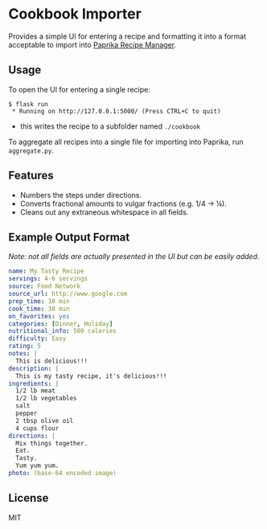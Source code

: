# Cookbook Importer

Provides a simple UI for entering a recipe and formatting it into a format acceptable to import into [Paprika Recipe Manager](https://www.paprikaapp.com).

## Usage

To open the UI for entering a single recipe:

```
$ flask run
 * Running on http://127.0.0.1:5000/ (Press CTRL+C to quit)
```

- this writes the recipe to a subfolder named `./cookbook`

To aggregate all recipes into a single file for importing into Paprika, run `aggregate.py`.

## Features

* Numbers the steps under directions.
* Converts fractional amounts to vulgar fractions (e.g. 1/4 -> ¼).
* Cleans out any extraneous whitespace in all fields.

## Example Output Format

_Note: not all fields are actually presented in the UI but can be easily added._

```yaml
name: My Tasty Recipe
servings: 4-6 servings
source: Food Network
source_url: http://www.google.com
prep_time: 10 min
cook_time: 30 min
on_favorites: yes
categories: [Dinner, Holiday]
nutritional_info: 500 calories
difficulty: Easy
rating: 5
notes: |
  This is delicious!!!
description: |
  This is my tasty recipe, it's delicious!!!
ingredients: |
  1/2 lb meat
  1/2 lb vegetables
  salt
  pepper
  2 tbsp olive oil
  4 cups flour
directions: |
  Mix things together.
  Eat.
  Tasty.
  Yum yum yum.
photo: (base-64 encoded image)
```

## License

MIT
